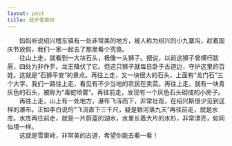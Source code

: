 ```yaml
---
layout: post
title: 徒步雪窦岭
---
```



　　妈妈听说绍兴稽东镇有一处非常美的地方，被人称为绍兴的小九寨沟，趁着国庆节放假，我们一家一起去了那里看个究竟。  
　　往山上走，就看到一大块石头，极像一头狮子。据说，以前这狮子曾横行跋扈，四处为非作歹。龙王降伏了它。但这只狮子就每日卧于古道边，守护这里的百姓。这就是“石狮平安”的景点。再往上走，又一块很大的石头，上面有“龙门石”三个大字。我们一路往上走，看见有不少当地的农民在卖菜。再往上走，就有一块青灰色的石头，被称为“毒蛇喷雾”。再往前走，发现有一个灰色石头砌成的小房子。  
　　再往上走，山上有一处地方，瀑布飞泻而下，非常壮观，在绍兴斯很少见到这样的瀑布。正如李白说的“飞流直下三千尺，疑是银河落九天”再往前走，就是水库。水库再往前走，就是一片蔚蓝的湖水，水里长着大片的水杉，非常漂亮，如同仙境一样。  
　　这就是雪窦岭，非常美的古道，希望你能去看一看！  
